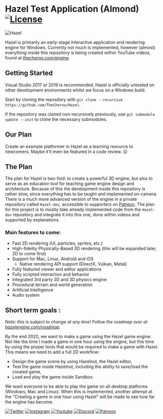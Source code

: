 # Hazel Test Application (Almond) [![License](https://img.shields.io/github/license/TheCherno/Hazel.svg)](https://github.com/TheCherno/Hazel/blob/master/LICENSE)

![Hazel](/Resources/Branding/Hazel_Logo_Text_Light_Square.png?raw=true "Hazel")

Hazel is primarily an early-stage interactive application and rendering engine for Windows. Currently not much is implemented, however (almost) everything inside this repository is being created within YouTube videos, found at [thecherno.com/engine](https://thecherno.com/engine). 

## Getting Started
Visual Studio 2017 or 2019 is recommended, Hazel is officially untested on other development environments whilst we focus on a Windows build.

Start by cloning the repository with `git clone --recursive https://github.com/TheCherno/Hazel`.

If the repository was cloned non-recursively previously, use `git submodule update --init` to clone the necessary submodules.

## Our Plan
Create an example platformer in Hazel as a learning resource to newcomers. Maybe it'll even be featured in a code review. :wink:

## The Plan
The plan for Hazel is two-fold: to create a powerful 3D engine, but also to serve as an education tool for teaching game engine design and architecture. Because of this the development inside this repository is rather slow, since everything has to be taught and implemented on-camera. There is a much more advanced version of the engine in a private repository called `Hazel-dev`, accessible to supporters on [Patreon](https://patreon.com/thecherno). The plan for this project is to mostly take already implemented code from the `Hazel-dev` repository and integrate it into this one, done within videos and supported by explanations.

### Main features to come:
- Fast 2D rendering (UI, particles, sprites, etc.)
- High-fidelity Physically-Based 3D rendering (this will be expanded later, 2D to come first)
- Support for Mac, Linux, Android and iOS
    - Native rendering API support (DirectX, Vulkan, Metal)
- Fully featured viewer and editor applications
- Fully scripted interaction and behavior
- Integrated 3rd party 2D and 3D physics engine
- Procedural terrain and world generation
- Artificial Intelligence
- Audio system


## Short term goals :
*Note: this is subject to change at any time! Follow the roadmap over at [hazelengine.com/roadmap](http://hazelengine.com/roadmap).*

By the end 2020, we want to make a game using the Hazel game engine. Not like the time I made a game in one hour using the engine, but this time by using the proper tools that would be required to make a game with Hazel. This means we need to add a full 2D workflow:

- Design the game scene by using Hazelnut, the Hazel editor,
- Test the game inside Hazelnut, including the ability to save/load the created game,
- Load and play the game inside Sandbox.

We want everyone to be able to play the game on all desktop platforms (Windows, Mac and Linux). When this is implemented, another attempt at the "Creating a game in one hour using Hazel" will be made to see how far the engine has become.

[![Twitter](https://img.shields.io/badge/%40thecherno--blue.svg?style=social&logo=Twitter)](https://twitter.com/thecherno)
[![Instagram](https://img.shields.io/badge/thecherno--red.svg?style=social&logo=Instagram)](https://www.instagram.com/thecherno)
[![Youtube](https://img.shields.io/badge/TheChernoProject--red.svg?style=social&logo=youtube)](https://www.youtube.com/user/TheChernoProject)
[![Discord](https://img.shields.io/badge/TheCherno%20Server--blue.svg?style=social&logo=Discord)](https://discord.gg/K2eSyQA)
[![Patreon](https://img.shields.io/badge/%40thecherno--green.svg?style=social&logo=Patreon)](https://patreon.com/thecherno)

